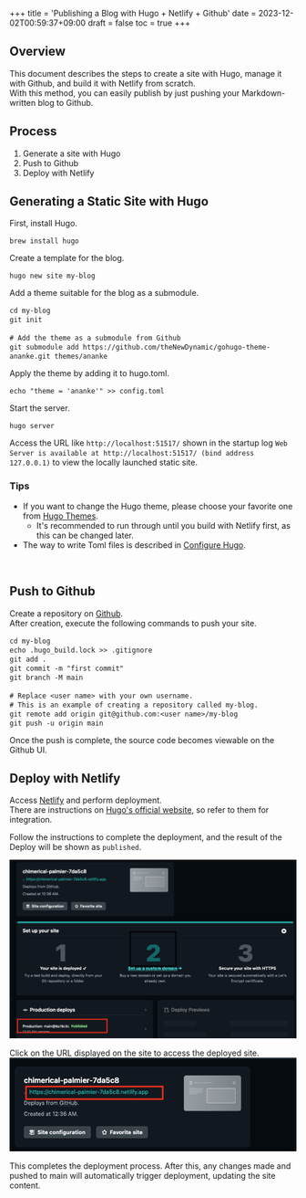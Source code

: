+++
title = 'Publishing a Blog with Hugo + Netlify + Github'
date = 2023-12-02T00:59:37+09:00
draft = false
toc = true 
+++
## Overview
This document describes the steps to create a site with Hugo, manage it with Github, and build it with Netlify from scratch.  
With this method, you can easily publish by just pushing your Markdown-written blog to Github.

## Process
1. Generate a site with Hugo
2. Push to Github
3. Deploy with Netlify

## Generating a Static Site with Hugo
First, install Hugo.
```shell
brew install hugo
```

Create a template for the blog.
```shell
hugo new site my-blog
```

Add a theme suitable for the blog as a submodule.
```shell
cd my-blog
git init

# Add the theme as a submodule from Github
git submodule add https://github.com/theNewDynamic/gohugo-theme-ananke.git themes/ananke
```

Apply the theme by adding it to hugo.toml.
```shell
echo "theme = 'ananke'" >> config.toml
```

Start the server.
```shell
hugo server
```

Access the URL like `http://localhost:51517/` shown in the startup log `Web Server is available at http://localhost:51517/ (bind address 127.0.0.1)` to view the locally launched static site.

### Tips
* If you want to change the Hugo theme, please choose your favorite one from [Hugo Themes](https://themes.gohugo.io/).
  * It's recommended to run through until you build with Netlify first, as this can be changed later.
* The way to write Toml files is described in [Configure Hugo](https://gohugo.io/getting-started/configuration/).

<br>

## Push to Github

Create a repository on [Github](https://github.com/).<br>
After creation, execute the following commands to push your site.
```shell
cd my-blog
echo .hugo_build.lock >> .gitignore
git add .
git commit -m "first commit"
git branch -M main

# Replace <user name> with your own username.
# This is an example of creating a repository called my-blog.
git remote add origin git@github.com:<user name>/my-blog
git push -u origin main
```

Once the push is complete, the source code becomes viewable on the Github UI.


## Deploy with Netlify
Access [Netlify](https://www.netlify.com/) and perform deployment.  
There are instructions on [Hugo's official website](https://gohugo.io/hosting-and-deployment/hosting-on-netlify/), so refer to them for integration.

Follow the instructions to complete the deployment, and the result of the Deploy will be shown as `published`.

![img-001-001.png](img-001-001.png)


Click on the URL displayed on the site to access the deployed site.
![img-001-002.png](img-001-002.png)


This completes the deployment process.
After this, any changes made and pushed to main will automatically trigger deployment, updating the site content.